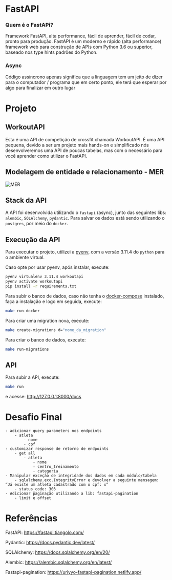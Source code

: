 # FastAPI
### Quem é o FastAPi?
Framework FastAPI, alta performance, fácil de aprender, fácil de codar, pronto para produção.
FastAPI é um moderno e rápido (alta performance) framework web para construção de APIs com Python 3.6 ou superior, baseado nos type hints padrões do Python.

### Async
Código assíncrono apenas significa que a linguagem tem um jeito de dizer para o computador / programa que em certo ponto, ele terá que esperar por algo para finalizar em outro lugar

# Projeto
## WorkoutAPI

Esta é uma API de competição de crossfit chamada WorkoutAPI. É uma API pequena, devido a ser um projeto mais hands-on e simplificado nós desenvolveremos uma API de poucas tabelas, mas com o necessário para você aprender como utilizar o FastAPI.

## Modelagem de entidade e relacionamento - MER
![MER](/mer.jpg "Modelagem de entidade e relacionamento")

## Stack da API

A API foi desenvolvida utilizando o `fastapi` (async), junto das seguintes libs: `alembic`, `SQLAlchemy`, `pydantic`. Para salvar os dados está sendo utilizando o `postgres`, por meio do `docker`.

## Execução da API

Para executar o projeto, utilizei a [pyenv](https://github.com/pyenv/pyenv), com a versão 3.11.4 do `python` para o ambiente virtual.

Caso opte por usar pyenv, após instalar, execute:

```bash
pyenv virtualenv 3.11.4 workoutapi
pyenv activate workoutapi
pip install -r requirements.txt
```
Para subir o banco de dados, caso não tenha o [docker-compose](https://docs.docker.com/compose/install/linux/) instalado, faça a instalação e logo em seguida, execute:

```bash
make run-docker
```
Para criar uma migration nova, execute:

```bash
make create-migrations d="nome_da_migration"
```

Para criar o banco de dados, execute:

```bash
make run-migrations
```

## API

Para subir a API, execute:
```bash
make run
```
e acesse: http://127.0.0.1:8000/docs

# Desafio Final
    - adicionar query parameters nos endpoints
        - atleta
            - nome
            - cpf
    - customizar response de retorno de endpoints
        - get all
            - atleta
                - nome
                - centro_treinamento
                - categoria
    - Manipular exceção de integridade dos dados em cada módulo/tabela
        - sqlalchemy.exc.IntegrityError e devolver a seguinte mensagem: “Já existe um atleta cadastrado com o cpf: x”
        - status_code: 303
    - Adicionar paginação utilizando a lib: fastapi-pagination
        - limit e offset
# Referências

FastAPI: https://fastapi.tiangolo.com/

Pydantic: https://docs.pydantic.dev/latest/

SQLAlchemy: https://docs.sqlalchemy.org/en/20/

Alembic: https://alembic.sqlalchemy.org/en/latest/

Fastapi-pagination: https://uriyyo-fastapi-pagination.netlify.app/
